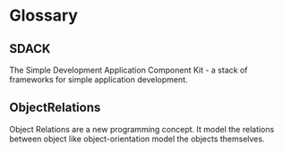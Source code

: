 # Glossary

## SDACK

The Simple Development Application Component Kit - a stack of frameworks for simple application development.

## ObjectRelations

Object Relations are a new programming concept. It model the relations between object like object-orientation model the objects themselves.